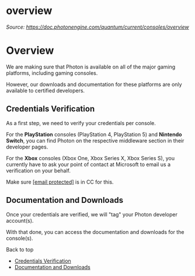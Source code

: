 # overview

_Source: https://doc.photonengine.com/quantum/current/consoles/overview_

# Overview

We are making sure that Photon is available on all of the major gaming platforms, including gaming consoles.

However, our downloads and documentation for these platforms are only available to certified developers.

## Credentials Verification

As a first step, we need to verify your credentials per console.

For the **PlayStation** consoles (PlayStation 4, PlayStation 5) and **Nintendo Switch**, you can find Photon on the respective middleware section in their developer pages.

For the **Xbox** consoles (Xbox One, Xbox Series X, Xbox Series S), you currently have to ask your point of contact at Microsoft to email us a verification on your behalf.

Make sure [\[email protected\]](/cdn-cgi/l/email-protection) is in CC for this.

## Documentation and Downloads

Once your credentials are verified, we will "tag" your Photon developer account(s).

With that done, you can access the documentation and downloads for the console(s).

Back to top

- [Credentials Verification](#credentials-verification)
- [Documentation and Downloads](#documentation-and-downloads)